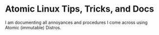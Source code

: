# Atomic Linux Tips, Tricks, and Docs

I am documenting all annoyances and procedures I come across using Atomic (immutable) Distros. 
